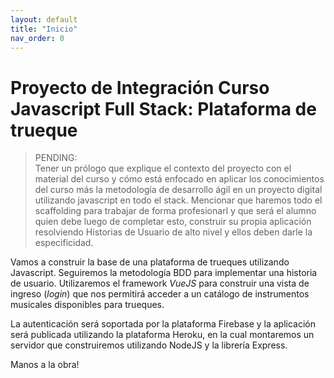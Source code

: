 ```yaml
---
layout: default
title: "Inicio"
nav_order: 0
---
```

# Proyecto de Integración Curso Javascript Full Stack: Plataforma de trueque

> PENDING:  
Tener un prólogo que explique el contexto del proyecto con el material del curso y cómo está enfocado en aplicar los conocimientos del curso más la metodología de desarrollo ágil en un proyecto digital utilizando javascript en todo el stack.
Mencionar que haremos todo el scaffolding para trabajar de forma profesionarl y que será el alumno quien debe luego de completar esto, construir su propia aplicación resolviendo Historias de Usuario de alto nivel y ellos deben darle la especificidad.



Vamos a construir la base de una plataforma de trueques utilizando Javascript. Seguiremos la metodología BDD para implementar una historia de usuario. Utilizaremos el framework *VueJS* para construir una vista de ingreso (*login*) que nos permitirá acceder a un catálogo de instrumentos musicales disponibles para trueques.

La autenticación será soportada por la plataforma Firebase y la aplicación será publicada utilizando la plataforma Heroku, en la cual montaremos un servidor que construiremos utilizando NodeJS y la librería Express.

Manos a la obra!
